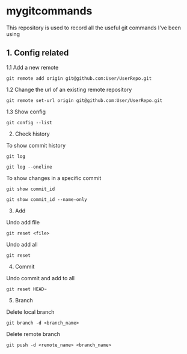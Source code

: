 # mygitcommands
This repository is used to record all the useful git commands I've been using 

## 1. Config related

1.1 Add a new remote

`git remote add origin git@github.com:User/UserRepo.git`

1.2 Change the url of an existing remote repository

`git remote set-url origin git@github.com:User/UserRepo.git`

1.3 Show config

`git config --list`

2. Check history

To show commit history 

`git log`

`git log --oneline`

To show changes in a specific commit

`git show commit_id`

`git show commit_id --name-only`

3. Add

Undo add file

`git reset <file>`

Undo add all

`git reset`

4. Commit 

Undo commit and add to all

`git reset HEAD~`

5. Branch

Delete local branch

`git branch -d <branch_name>`

Delete remote branch

`git push -d <remote_name> <branch_name>`

